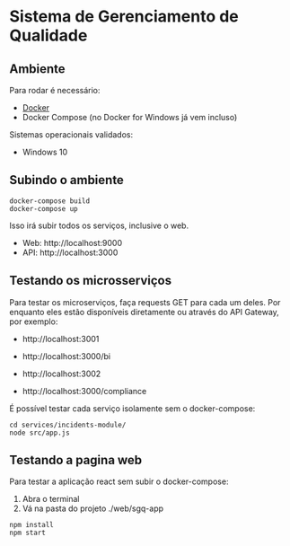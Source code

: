 # Sistema de Gerenciamento de Qualidade

## Ambiente

Para rodar é necessário:

* [Docker](https://docs.docker.com/get-docker/)
* Docker Compose (no Docker for Windows já vem incluso)

Sistemas operacionais validados:

* Windows 10

## Subindo o ambiente

```
docker-compose build
docker-compose up
```

Isso irá subir todos os serviços, inclusive o web.

- Web: http://localhost:9000
- API: http://localhost:3000

## Testando os microsserviços

Para testar os microserviços, faça requests GET para cada um deles.
Por enquanto eles estão disponíveis diretamente ou através do API Gateway, por exemplo:

* http://localhost:3001

* http://localhost:3000/bi

* http://localhost:3002

* http://localhost:3000/compliance

É possível testar cada serviço isolamente sem o docker-compose:

```
cd services/incidents-module/
node src/app.js
```

## Testando a pagina web

Para testar a aplicação react sem subir o docker-compose:

1. Abra o terminal
2. Vá na pasta do projeto ./web/sgq-app
```
npm install
npm start
```
